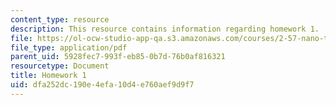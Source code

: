 ```yaml
---
content_type: resource
description: This resource contains information regarding homework 1.
file: https://ol-ocw-studio-app-qa.s3.amazonaws.com/courses/2-57-nano-to-macro-transport-processes-spring-2012/dfa252dc190e4efa10d4e760aef9d9f7_MIT2_57S12_hw_1.pdf
file_type: application/pdf
parent_uid: 5928fec7-993f-eb85-0b7d-76b0af816321
resourcetype: Document
title: Homework 1
uid: dfa252dc-190e-4efa-10d4-e760aef9d9f7
---
```

